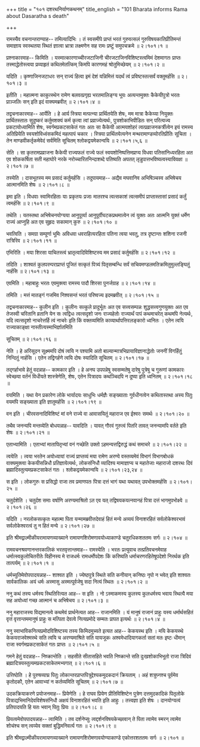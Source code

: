 +++
title = "१०१ दशरथनिर्याणकथनम्"
title_english = "101 Bharata informs Rama about Dasaratha s death"

+++


रामस्यैव वचनान्तराण्याह-- तमित्यादिभिः । तं स्वसमीपे प्राप्तं भरतं
गुरुवत्सलं गुरुविषयकातिप्रीतिमन्तं समाज्ञाय स्वस्थतया स्थितं ज्ञात्वा
भ्रात्रा लक्ष्मणेन सह रामः प्रष्टुं समुपचक्रमे  ॥  २।१०१।१  ॥   

  

प्रश्नाकारमाह-- किमिति । यस्मात्कारणाच्चीरजटाजिनी
चीरजटाजिनविशिष्टस्त्वमिमं देशमागतः प्राप्तः तस्माद्धेतोस्त्वया
प्रव्याहृतं कथितमेतत्किम् किमपि कारणमहं श्रोतुमिच्छेयम्  ॥  २।१०१।२  ॥   

  

यदिति । कृष्णाजिनजटाधरः सन् राज्यं हित्वा इमं देशं यन्निमित्तं यदर्थं
त्वं प्रविष्टस्तत्सर्वं वक्तुमर्हसि  ॥  २।१०१।३  ॥   

  

इतीति । महात्मना काकुत्स्थेन रामेण बलवत्प्रगृह्य भरतमालिङ्ग्य भूयः
अत्यन्तमुक्तः कैकेयीपुत्रो भरतः प्राञ्जलिः सन् इति इदं वाक्यमब्रवीत्  ॥ 
२।१०१।४  ॥   

  

तद्वचनाकारमाह-- आर्येति । हे आर्य स्त्रिया मत्पत्न्या प्रार्थितयेति
शेषः, मम मात्रा कैकेय्या नियुक्तः प्रार्थितस्तातः सुदुष्करं कर्तुमशक्यं
कर्म कृत्वा त्वां प्रव्राज्येत्यर्थः, पुत्रशोकाभिपीडितः सन् परित्यज्य
प्रकटायोध्यामिति शेषः, स्वर्गमप्रकटसाकेतं गतः अतः सा कैकेयी आत्मयशोहरं
त्वत्प्रव्राजनकर्त्रीत्वेन इयं रामस्य अतिप्रियेति स्वयशोविध्वंसकमिदं
महत्पापं चकार । स्त्रिया प्रार्थितयेत्यनेन मन्थरामाण्डव्योरतिप्रीतिः
सूचिता । तेन माण्डवीकर्तृकमेवेदं सर्वमिति सूचितम् श्लोकद्वयमेकान्वयि  ॥ 
२।१०१।५,६  ॥   

  

सेति । सा कृतरामप्रव्राजना कैकेयी राज्यफलं राज्ये फलं
स्वयशोनिष्पत्तिमप्राप्य विधवा पतिसांनिध्यरहिता अत एव शोककर्षिता सती
महाघोरे नरके नरोच्चारितनिन्दाशब्दे पतिष्यति अपतत्
लृडुपात्तभविष्यत्वस्याविवक्षा  ॥  २।१०१।७  ॥   

  

तस्येति । दासभूतस्य मम प्रसादं कर्तुमर्हसि । तदुपायमाह-- अद्यैव मघवानिव
अभिषिञ्चस्व अभिषेचय आत्मानमिति शेषः  ॥  २।१०१।८  ॥   

  

इमा इति । विधवाः स्वामिरहिताः याः प्रकृतयः प्रजाः मातरश्च त्वत्सकाशं
त्वत्समीपं प्राप्तास्तासां प्रसादं कर्तुं त्वमर्हसि  ॥  २।१०१।९  ॥   

  

तथेति । यतस्तथा अभिषेचनयोग्यया आनुपूर्व्या आनुपूर्वीघटकप्रथमात्वेन त्वं
युक्तः अतः आत्मनि युक्तं धर्मेण राज्यं आप्नुहि अत एव सुहृदः सकामान् कुरु
 ॥  २।१०१।१०  ॥   

  

भवत्विति । समग्रा सम्पूर्णा भूमिः अविधवा धवराहित्यरहिता पतिना त्वया
भवतु, तत्र दृष्टान्तः शशिना रजनी रात्रिरिव  ॥  २।१०१।११  ॥   

  

एभिरिति । मया शिरसा याचितस्त्वं भ्रातृत्वादिविशिष्टस्य मम प्रसादं
कर्तुमर्हसि  ॥  २।१०१।१२  ॥   

  

तदिति । शाश्वतं कुलपरम्पराप्राप्तं पूजितं सत्कृतं पित्र्यं पितृसम्बन्धि
सर्वं सचिवमण्डलमतिक्रमितुमुल्लङ्घितुं नार्हसि  ॥  २।१०१।१३  ॥   

  

एवमिति । महाबाहुः भरतः एवमुक्त्वा रामस्य पादौ शिरसा पुनर्जग्राह  ॥ 
२।१०१।१४  ॥   

  

तमिति । मत्तं मातङ्गं गजमिव निश्वसन्तं भरतं परिष्वज्य इदमब्रवीत्  ॥ 
२।१०१।१५  ॥   

  

तद्वचनाकारमाह-- कुलीन इति । कुलीनः सत्कुले प्रादुर्भूतः अत एव
सत्त्वसम्पन्नः शुद्धसत्त्वगुणयुक्तः अत एव तेजस्वी चरितानि व्रतानि येन सः
त्वद्विधः त्वत्सदृशो जनः राज्यहेतोः राज्यार्थं पापं कथमाचरेत् कथमपि
नेत्यर्थः, यदि त्वत्सदृशो नाचरेत्तर्हि त्वं नाचरेः इति किं वक्तव्यमिति
काव्यार्थापत्तिरलङ्कारो ध्वनितः । एतेन त्वयि राज्याकाङ्क्षा
नास्तीत्यस्माभिर्ज्ञातमिति  

सूचितम्  ॥  २।१०१।१६  ॥   

  

नेति । हे अरिसूदन सूक्ष्ममपि दोषं त्वयि न पश्यामि अतो
बाल्यान्मात्रभिप्रायाविज्ञानाद्धेतोः जननीं विगर्हितुं निन्दितुं नार्हसि
। एतेन तद्विगर्हणे त्वयि दोषः स्यादिति सूचितम्  ॥  २।१०१।१७  ॥   

  

तद्गर्हाभावे हेतुं वदन्नाह-- कामकार इति । हे अनघ उपपन्नेषु स्वसम्मतेषु
दारेषु पुत्रेषु च गुरूणां कामकारः स्वेच्छया वर्तनं विधीयते शास्त्रेणेति,
शेषः, एतेन पित्रादयः कथञ्चिदपि न दूष्या इति ध्वनितम्  ॥  २।१०१।१८  ॥   

  

वयमिति । यथा येन प्रकारेण लोके भार्यादयः साधुभिः धर्मज्ञैः सङ्ख्याताः
गुर्वधीनत्वेन कथितास्तथा अस्य पितुः वयमपि सङ्ख्याता इति ज्ञातुमर्हसि  ॥ 
२।१०१।१९  ॥   

  

वन इति । चीरवसनादिविशिष्टं मां वने राज्ये वा आवासयितुं महाराज एव ईश्वरः
समर्थः  ॥  २।१०१।२०  ॥   

  

तथैव जनन्यपि मन्तव्येति बोधयन्नाह-- यावदिति । यावत् गौरवं गुरुत्वं पितरि
तावत् जनन्यामपि वर्तते इति शेषः  ॥  २।१०१।२१  ॥   

  

एताभ्यामिति । एताभ्यां मातापितृभ्यां वनं गच्छेति उक्तो
ऽहमन्यत्तद्विरुद्धं कथं समाचरे  ॥  २।१०१।२२  ॥   

  

त्वयेति । त्वया भरतेन अयोध्यायां राज्यं प्राप्तव्यं मया रामेण अरण्ये
वस्तव्यमेवं विभागं विभागबोधकं वाक्यमुक्त्वा केकयीसन्निधौ
प्रतिज्ञायेत्यर्थः, लोकसंनिधौ व्यादिश्य मामाज्ञाप्य च महातेजाः महाराजो
दशरथः दिवं ब्रह्मादिस्तुत्यमप्रकटसाकेतं गतः । श्लोकद्वयमेकान्वयि  ॥ 
२।१०१।२३,२४  ॥   

  

स इति । लोकगुरुः स प्रसिद्धो राजा तव प्रमाणपतः पित्रा दत्तं भागं यथा
यथावत् उपभोक्तमर्हसि  ॥  २।१०१।२५  ॥   

  

चतुर्दशेति । चतुर्दश समाः वर्षाणि अरण्यमाश्रितो ऽत एव यत्
तद्विषयकयत्नवानहं पित्रा दत्तं भागमुपभोक्ष्ये  ॥  २।१०१।२६  ॥   

  

यदिति । नरलोकसत्कृतः महात्मा पिता यन्मामब्रवीत्तदेवाहं हितं मन्ये अव्ययं
विनाशरहितं सर्वलोकेश्वरभावं सर्वलोकेश्वरत्वं तु न हितं मन्ये  ॥  २।१०१।२७
 ॥   

  

इति श्रीमद्वाल्मीकीयरामायणव्याख्याने रामायणशिरोमणावयोध्याकाण्डे
चतुरधिकशततमः सर्गः  ॥  २।१०४  ॥   

  

रामवचनश्रवणानन्तरकालिकं भरतवृत्तान्तमाह-- रामस्येति । भरतः प्रत्युवाच
तत्प्रतिवचनमेवाह धर्मात्स्वकुलोचितरीतेः विहीनस्य मे राजधर्मः
रामधर्मोपदेशः किं करिष्यति धर्माचरणरहितेषूपदेशो निरर्थक इति तात्पर्यम्
 ॥  २।१०१।१  ॥   

  

धर्मच्युतिमेवोपपादयन्नाह-- शाश्वत इति । ज्येष्ठपुत्रे स्थिते सति कनीयान्
कनिष्ठः नृपो न भवेत् इति शाश्वतः सार्वकालिकः अयं धर्मः अस्मासु
अस्मत्पूर्वजेषु सदा नित्यं स्थितः  ॥  २।१०१।२  ॥   

  

ननु कथं तस्य धर्मस्य स्थितिरित्यत आह-- स इति । नो ऽस्माकमस्य कुलस्य
कुलधर्मस्य भवाय स्थित्यै मया सह अयोध्यां गच्छ आत्मानं च अभिषेचय  ॥ 
२।१०१।३  ॥   

  

ननु महाराजस्य विद्यमानत्वे कथमेवं प्रार्थनेत्यत आह-- राजानमिति । यं
मानुषं राजानं प्राहुः यस्य धर्मार्थसहितं वृत्तं वृत्तान्तममानुषं प्राहुः
स मत्पिता देवत्वे नित्यप्रमोदे सम्मतः प्रापत इत्यर्थः  ॥  २।१०१।४  ॥   

  

ननु स्वाभाविकनित्यप्रमोदविशिष्टस्य तस्य किमिदमुच्यते इत्यत आह-- केकयस्थ
इति । मयि केकयस्थे केकयराजवेश्मस्थे सति त्वयि च अरण्यमाश्रिते सति
यायजूकः अश्वमेधादियागकर्ता सतां मतः इष्टः धीमान् राजा स्वर्गमप्रकटसाकेतं
गतः प्राप्तः  ॥  २।१०१।५  ॥   

  

गमने हेतुं वदन्नाह-- निष्क्रान्तेति । सहसीते सीतासहिते भवति निष्क्रान्ते
सति दुःखशोकाभिभूतो राजा त्रिदिवं ब्रह्मादित्रयस्तुत्यमप्रकटसाकेतमभ्यगात्
 ॥  २।१०१।६  ॥   

  

उत्तिष्ठेति । हे पुरुषव्याघ्र पितुः
लोकान्तरप्राप्तपित्रुद्देश्यकमुदकदानं क्रियताम् । अहं शत्रुघ्नश्च
पूर्वमेव कृतोदकौ, एतेन आवाभ्यां न कर्तव्यमिति सूचितम्  ॥  २।१०१।७  ॥   

  

उदकक्रियाकरणे प्रयोजनमाह-- प्रियेणेति । हे राघव प्रियेण प्रीतिविशिष्टेन
पुत्रेण दत्तमुदकादिकं पितृलोके पित्राद्यभिमानिदेवविशेषसंनिधौ अक्षयं
विनाशरहितं भवति इति आहुः । तत्त्वज्ञा इति शेषः । दानयोग्यत्वं
प्रतिपादयति हि यतः भवान् पितुः प्रियः  ॥  २।१०१।८  ॥   

  

प्रियत्वमेवोपपादयन्नाह-- त्वामिति । तव दर्शनेप्सुः
त्वद्दर्शनविषयकेच्छावान् ते पिता त्वामेव स्मरन् त्वामेव शोचंश्च सन्
त्वय्येव सक्तां बुद्धिमनिवर्त्य गतः  ॥  २।१०१।९  ॥   

  

इति श्रीमद्वाल्मीकीयरामायणव्याख्याने रामायणशिरोमणावयोण्याकाण्डे
एकोत्तरशततमः सर्गः  ॥  २।१०१  ॥   

  

  


